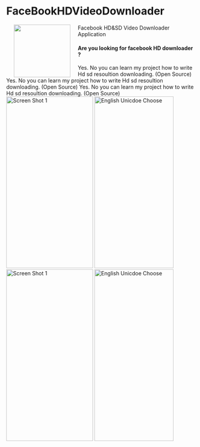 # FaceBookHDVideoDownloader

<img src="/app/src/main/res/drawable/app_icon.png"  align="left" hspace="20" height="140" width="150">
Facebook HD&SD Video Downloader Application 

#### Are you looking for facebook HD downloader ?
Yes. No you can learn my project how to write Hd sd resoultion downloading. (Open Source)
Yes. No you can learn my project how to write Hd sd resoultion downloading. (Open Source)
Yes. No you can learn my project how to write Hd sd resoultion downloading. (Open Source)
<img alt="Screen Shot 1" src="https://github.com/dev-mgkaung/FaceBookHDVideoDownloader/blob/master/Google%20Pixel%203%201.png" width=230 height=456 />  <img alt="English Unicdoe Choose" src="https://github.com/dev-mgkaung/FaceBookHDVideoDownloader/blob/master/Google%20Pixel%203%203.png" width=210 height=456 /> <img alt="Screen Shot 1" src="https://github.com/dev-mgkaung/FaceBookHDVideoDownloader/blob/master/Google%20Pixel%203%204.png" width=230 height=456 />  <img alt="English Unicdoe Choose" src="https://github.com/dev-mgkaung/FaceBookHDVideoDownloader/blob/master/Google%20Pixel%203%206.png" width=210 height=456 />
